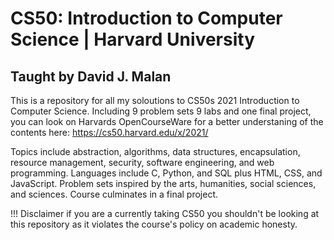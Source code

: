 # CS50: Introduction to Computer Science | Harvard University
## Taught by David J. Malan
This is a repository for all my soloutions to CS50s 2021 Introduction to Computer Science.
Including 9 problem sets 9 labs and one final project, you can look on Harvards OpenCourseWare
for a better understaning of the contents here: https://cs50.harvard.edu/x/2021/

Topics include abstraction, algorithms, data structures, encapsulation, resource management, security, software engineering, and web programming. Languages include C, Python, and SQL plus HTML, CSS, and JavaScript. Problem sets inspired by the arts, humanities, social sciences, and sciences. Course culminates in a final project.

!!!
Disclaimer if you are a currently taking CS50 you shouldn't be looking at this repository as it
violates the course's policy on academic honesty.

